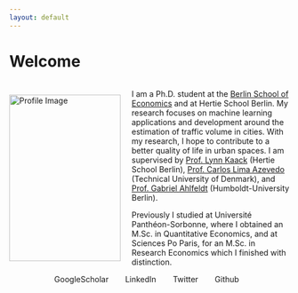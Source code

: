 ```yaml
---
layout: default
---
```

# Welcome

<div style="display: flex; align-items: center;">
    <img src="assets/KaiserSilke_profil.JPG" alt="Profile Image" width="200" height="300" style="margin-right: 20px;">
    <div>
        <p>
            I am a Ph.D. student at the 
            <a href="https://berlinschoolofeconomics.de/home" target="_blank">Berlin School of Economics</a> 
            and at Hertie School Berlin. My research focuses on machine learning applications and development 
            around the estimation of traffic volume in cities. With my research, I hope to contribute to a better 
            quality of life in urban spaces. I am supervised by
            <a href="https://lynnkaack.com/index.html" target="_blank">Prof. Lynn Kaack</a> (Hertie School Berlin), 
            <a href="https://orbit.dtu.dk/en/persons/carlos-m-lima-azevedo" target="_blank">Prof. Carlos Lima Azevedo</a> 
            (Technical University of Denmark), and 
            <a href="https://sites.google.com/view/ahlfeldt/teaching" target="_blank">Prof. Gabriel Ahlfeldt</a> 
            (Humboldt-University Berlin).
        </p>
        <p>
            Previously I studied at Université Panthéon-Sorbonne, where I obtained an M.Sc. in Quantitative Economics,
            and at Sciences Po Paris, for an M.Sc. in Research Economics which I finished with distinction.
        </p>
    </div>
</div>


<div class="icon-links">
  
  <a href="https://scholar.google.de/citations?user=gcnnM8IAAAAJ&hl=de&oi=sra">
    <i class="fa graduation-cap"></i> GoogleScholar
  </a>

  <a href="https://linkedin.com/in/silke-kaiser">
    <i class="fa fa-linkedin"></i> LinkedIn
  </a>

  <a href="https://twitter.com/S_K_Kaiser">
    <i class="fa fa-twitter"></i> Twitter
  </a>

  <a href="https://github.com/silkekaiser">
    <i class="fa fa-github"></i> Github
  </a>
</div>

<style>
  .icon-links {
    display: flex;
    justify-content: center; /* Center the links horizontally */
    align-items: center;
    max-width: 300px;
    margin: 0 auto;
  }

  .icon-links a {
    text-decoration: none;
    margin-right: 20px; /* Add spacing between links */
    display: flex;
    align-items: center;
  }

  .icon-links i {
    margin-right: 10px;
  }
</style>
